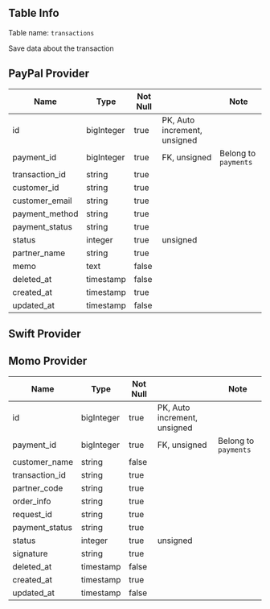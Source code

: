 ## Table Info

Table name: `transactions`

Save data about the transaction

## PayPal Provider

| Name           | Type       | Not Null |                              | Note                 |
|----------------|------------|----------|------------------------------|----------------------|
| id             | bigInteger | true     | PK, Auto increment, unsigned |                      |
| payment_id     | bigInteger | true     | FK, unsigned                 | Belong to `payments` |
| transaction_id | string     | true     |                              |                      |
| customer_id    | string     | true     |                              |                      |
| customer_email | string     | true     |                              |                      |
| payment_method | string     | true     |                              |                      |
| payment_status | string     | true     |                              |                      |
| status         | integer    | true     | unsigned                     |                      |
| partner_name   | string     | true     |                              |                      |
| memo           | text       | false    |                              |                      |
| deleted_at     | timestamp  | false    |                              |                      |
| created_at     | timestamp  | true     |                              |                      |
| updated_at     | timestamp  | false    |                              |                      |


## Swift Provider





## Momo Provider

| Name           | Type       | Not Null |                              | Note                 |
|----------------|------------|----------|------------------------------|----------------------|
| id             | bigInteger | true     | PK, Auto increment, unsigned |                      |
| payment_id     | bigInteger | true     | FK, unsigned                 | Belong to `payments` |
| customer_name  | string     | false    |                              |                      |
| transaction_id | string     | true     |                              |                      |
| partner_code   | string     | true     |                              |                      |
| order_info     | string     | true     |                              |                      |
| request_id     | string     | true     |                              |                      |
| payment_status | string     | true     |                              |                      |
| status         | integer    | true     | unsigned                     |                      |
| signature      | string     | true     |                              |                      |
| deleted_at     | timestamp  | false    |                              |                      |
| created_at     | timestamp  | true     |                              |                      |
| updated_at     | timestamp  | false    |                              |                      |


